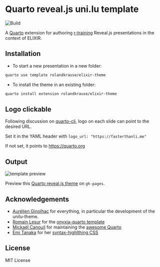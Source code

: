 # Quarto reveal.js uni.lu template


![Build](https://github.com/ginolhac/unilu-theme/actions/workflows/publish.yml/badge.svg)

A [Quarto](https://quarto.org) extension for authoring [r-training](https://gitlab.lcsb.uni.lu/r-training) Reveal.js presentations in the context of ELIXIR.

## Installation

- To start a new presentation in a new folder:

``` bash
quarto use template rolandkrause/elixir-theme
```

- To install the theme in an existing folder:

``` bash
quarto install extension rolandkrause/elixir-theme
```

## Logo clickable

Following discussion on [quarto-cli](https://github.com/quarto-dev/quarto-cli/discussions/3082#discussioncomment-7058099), logo on each slide can point to the desired URL.

Set it in the YAML header with `logo_url: "https://fasterthanli.me"`

If not set, it points to https://quarto.org


## Output

![template preview](template.png)

Preview this [Quarto reveal.js theme](https://ginolhac.github.io/unilu-theme) on `gh-pages`.

## Acknowledgements

- [Aurélien Ginolhac](https://github.com/ginolhac/unilu-theme/) for everything, in particular the development of the unilu-theme.
-   [Romain Lesur](https://github.com/RLesur) for the [onyxia-quarto template](https://github.com/InseeFrLab/onyxia-quarto) 
-   [Mickaël Canouil](https://github.com/mcanouil/) for maintaining the [awesome Quarto](https://github.com/mcanouil/awesome-quarto)
-   [Emi Tanaka](https://github.com/emitanaka) for her [syntax-highlthing CSS](https://github.com/emitanaka/talks/blob/master/Ihaka2022/assets/syntax-highlight.css)

## License

MIT License
